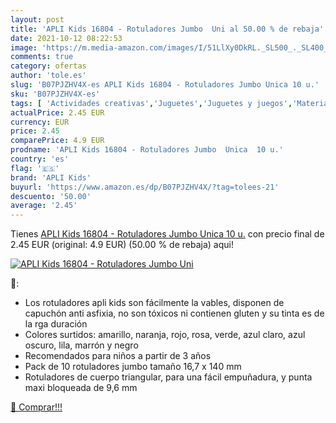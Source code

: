 ```yaml
---
layout: post
title: 'APLI Kids 16804 - Rotuladores Jumbo  Uni al 50.00 % de rebaja'
date: 2021-10-12 08:22:53
image: 'https://m.media-amazon.com/images/I/51LlXy0DkRL._SL500_._SL400_.jpg'
comments: true
category: ofertas
author: 'tole.es'
slug: 'B07PJZHV4X-es APLI Kids 16804 - Rotuladores Jumbo Unica 10 u.'
sku: 'B07PJZHV4X-es'
tags: [ 'Actividades creativas','Juguetes','Juguetes y juegos','Material de escritura y dibujo para niños','Rotuladores de colores para niños','apli','apli kids','rotuladores', ]
actualPrice: 2.45 EUR
currency: EUR
price: 2.45
comparePrice: 4.9 EUR
prodname: 'APLI Kids 16804 - Rotuladores Jumbo  Unica  10 u.'
country: 'es'
flag: '🇪🇸'
brand: 'APLI Kids'
buyurl: 'https://www.amazon.es/dp/B07PJZHV4X/?tag=tolees-21'
descuento: '50.00'
average: '2.45'
---
```


Tienes [APLI Kids 16804 - Rotuladores Jumbo  Unica  10 u.](https://www.amazon.es/dp/B07PJZHV4X/?tag=tolees-21) con precio final de  2.45 EUR (original: 4.9 EUR) (50.00 %  de rebaja) aqui!

[![APLI Kids 16804 - Rotuladores Jumbo  Uni](https://m.media-amazon.com/images/I/51LlXy0DkRL._SL500_._SL400_.jpg)](https://www.amazon.es/dp/B07PJZHV4X/?tag=tolees-21)

🔎:

- Los rotuladores apli kids son fácilmente la vables, disponen de capuchón anti asfixia, no son tóxicos ni contienen gluten y su tinta es de la rga duración
- Colores surtidos: amarillo, naranja, rojo, rosa, verde, azul claro, azul oscuro, lila, marrón y negro
- Recomendados para niños a partir de 3 años
- Pack de 10 rotuladores jumbo tamaño 16,7 x 140 mm
- Rotuladores de cuerpo triangular, para una fácil empuñadura, y punta maxi bloqueada de 9,6 mm

[🛒 Comprar!!!](https://www.amazon.es/dp/B07PJZHV4X/?tag=tolees-21)
